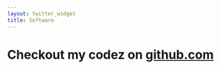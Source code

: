 ```yaml
---
layout: twitter_widget
title: Software
---
```

# Checkout my codez on <a href="http://github.com/adamvduke">github.com</a>
